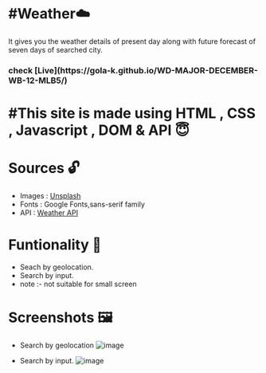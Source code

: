 # #Weather☁️
It gives you the weather details of present day along with future forecast of seven days of searched city.
<h3>check [Live](https://gola-k.github.io/WD-MAJOR-DECEMBER-WB-12-MLB5/)</h3>

# #This site is made using HTML , CSS , Javascript , DOM & API 😇

# Sources 🔓
* Images : [Unsplash](https://unsplash.com/)
* Fonts : Google Fonts,sans-serif family
* API : [Weather API](https://openweathermap.org/api)

# Funtionality 🤖
* Seach by geolocation.
* Search by input.
* note :- not suitable for small screen

# Screenshots 🖼️

* Search by geolocation
![image](https://user-images.githubusercontent.com/95741246/216769043-d1be7bf4-f3d0-4430-b287-686fa87d59ef.png)

* Search by input.
![image](https://user-images.githubusercontent.com/95741246/216768880-df53353c-d9ae-4ea9-a9ea-1efbedec49de.png)
